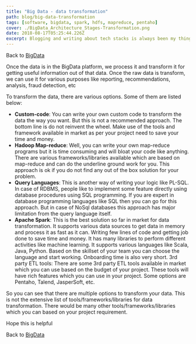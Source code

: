 ```yaml
---
title: "Big Data - data transformation"
path: blog/big-data-transformation
tags: [software, bigdata, spark, hdfs, mapreduce, pentaho]
cover: ./BigData_Architecture_Stages-Transformation.png
date: 2018-08-17T05:25:44.226Z
excerpt: Blogging and writing about tech stacks is always been my thing. Once the data is in the BigData platform, we process it and transform it for getting useful information out of that data.
---
```


Back to [BigData](../blog/big-data "Big Data")

Once the data is in the BigData platform, we process it and transform it for getting useful information out of that data. Once the raw data is transform, we can use it for various purposes like reporting, recommendations, analysis, fraud detection,  etc

To transform the data, there are various options. Some of them are listed below:

- **Custom-code**: You can write your own custom code to transform the data the way you want. But this is not a recommended approach. The bottom line is do not reinvent the wheel. Make use of the tools and framework available in market as per your project need to save your time and money.
- **Hadoop Map-reduce**: Well, you can write your own map-reduce programs but it is time consuming and will bloat your code like anything. There are various frameworks/libraries available which are based on map-reduce and can do the underline ground work for you. This approach is ok if you do not find any out of the box solution for your problem.
- **Query Languages**: This is another way of writing your logic like PL-SQL. In case of RDBMS, people like to implement some feature directly using database procedures using SQL programming. If you are expert in database programming languages like SQL then you can go for this approach. But in case of NoSql databases this approach has major limitation from the query language itself.
- **Apache Spark**: This is the best solution so far in market for data transformation. It supports various data sources to get data in memory and process it as fast as it can. Writing few lines of code and getting job done to save time and money. It has many libraries to perform different activities like machine learning. It supports various languages like Scala, Java, Python. Based on the skillset of your team you can choose the language and start working. Onboarding time is also very short.
3rd party ETL tools: There are some 3rd party ETL tools available in market which you can use based on the budget of your project. These tools will have rich features which you can use in your project. Some options are Pentaho, Talend, JasperSoft, etc.
 
So you can see that there are multiple options to transform your data. This is not the extensive list of tools/frameworks/libraries for data transformation. There would be many other tools/frameworks/libraries which you can based on your project requirement.

Hope this is helpful

Back to [BigData](../blog/big-data "Big Data")